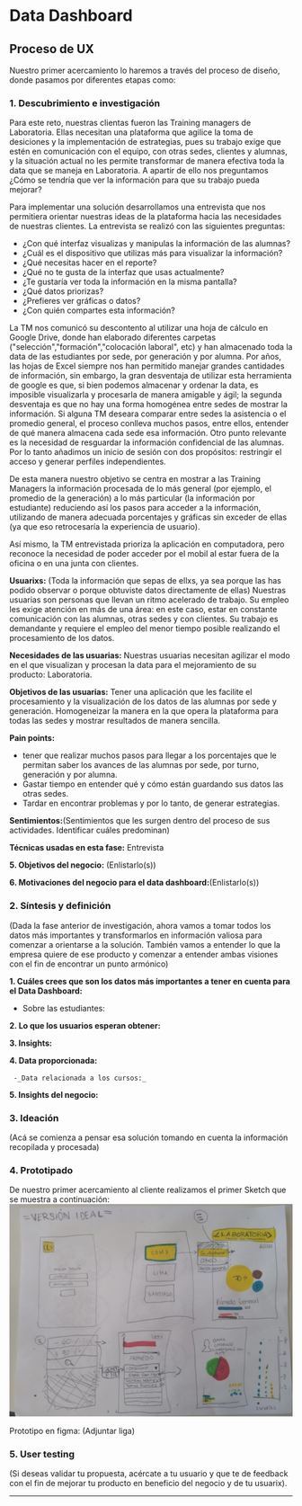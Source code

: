 # **Data Dashboard**

## **Proceso de UX**

Nuestro primer acercamiento lo haremos a través del proceso de diseño, donde pasamos por diferentes etapas como:

### **1. Descubrimiento e investigación**

Para este reto, nuestras clientas fueron las Training managers de Laboratoria. Ellas necesitan una plataforma que agilice la toma de desiciones y la implementación de estrategias, pues su trabajo exige que estén en comunicación con el equipo, con otras sedes, clientes y alumnas, y la situación actual no les permite transformar de manera efectiva toda la data que se maneja en Laboratoria. A apartir de ello nos preguntamos ¿Cómo se tendría que ver la información para que su trabajo pueda mejorar? 
 
 Para implementar una solución  desarrollamos una entrevista que nos permitiera orientar nuestras ideas de la plataforma hacia las necesidades de nuestras clientes. La entrevista se realizó con las siguientes preguntas:

 * ¿Con qué interfaz visualizas y manipulas la información de las alumnas?
 * ¿Cuál es el dispositivo que utilizas más para visualizar la información?
 * ¿Qué necesitas hacer en el reporte?
 * ¿Qué no te gusta de la interfaz que usas actualmente?
 * ¿Te gustaría ver toda la información en la misma pantalla?
 * ¿Qué datos priorizas?
 * ¿Prefieres ver gráficas o datos?
 * ¿Con quién compartes esta información?
 
 La TM nos comunicó su descontento al utilizar una hoja de cálculo en Google Drive, donde han elaborado diferentes carpetas ("selección","formación","colocación laboral", etc) y han almacenado toda la data de las estudiantes por sede, por generación y por alumna. Por años, las hojas de Excel siempre nos han permitido manejar grandes cantidades de información, sin embargo, la gran desventaja de utilizar esta herramienta de google es que, si bien podemos almacenar y ordenar la data, es imposible visualizarla y procesarla de manera amigable y ágil; la segunda desventaja es que no hay una forma homogénea entre sedes de mostrar la información. Si alguna TM deseara comparar entre sedes la asistencia o el promedio general, el proceso conlleva muchos pasos, entre ellos, entender de qué manera almacena cada sede esa información.  Otro punto relevante es la necesidad de resguardar la información confidencial de las alumnas. Por lo tanto añadimos un inicio de sesión con dos propósitos: restringir el acceso y generar perfiles independientes. 
 
 De esta manera nuestro objetivo se centra en mostrar a las Training Managers la información procesada de lo más general (por ejemplo, el promedio de la generación) a lo más particular (la información por estudiante) reduciendo así los pasos para acceder a la información, utilizando de manera adecuada porcentajes y gráficas sin exceder de ellas (ya que eso retrocesaría la experiencia de usuario).
 
Así mismo, la TM entrevistada prioriza la aplicación en computadora, pero reconoce la necesidad de poder acceder por el mobil al estar fuera de la oficina o en una junta con clientes.


__Usuarixs:__  (Toda la información que sepas de ellxs, ya sea porque las has podido observar o porque obtuviste datos directamente de ellas)  Nuestras usuarias son personas que llevan un ritmo acelerado de trabajo. Su empleo les exige atención en más de una área: en este caso, estar en constante comunicación con las alumnas, otras sedes y con clientes. Su trabajo es demandante y requiere el empleo del menor tiempo posible realizando el procesamiento de los datos.

__Necesidades de las usuarias:__ Nuestras usuarias necesitan agilizar el modo en el que visualizan y procesan la data para el mejoramiento de su producto: Laboratoria. 


__Objetivos de las usuarias:__ Tener una aplicación que les facilite el procesamiento y la visualización de los datos de las alumnas por sede y generación. Homogeneizar la manera en la que opera la plataforma para todas las sedes y mostrar resultados de manera sencilla.


__Pain points:__ 
* tener que realizar muchos pasos para llegar a los porcentajes que le permitan saber los avances de las alumnas por sede, por turno, generación y por alumna.
* Gastar tiempo en entender qué y cómo están guardando sus datos las otras sedes.
* Tardar en encontrar problemas y por lo tanto, de generar estrategias.

__Sentimientos:__(Sentimientos que les surgen dentro del proceso de sus actividades. Identificar cuáles predominan) 

__Técnicas usadas en esta fase:__ Entrevista

__5. Objetivos del negocio:__ (Enlistarlo(s))

__6. Motivaciones del negocio para el data dashboard:__(Enlistarlo(s))

### **2. Síntesis y definición**
(Dada la fase anterior de investigación, ahora vamos a tomar todos los datos más importantes y transformarlos en información valiosa para comenzar a orientarse a la solución. También vamos a entender lo que la empresa quiere de ese producto y comenzar a entender ambas visiones con el fin de encontrar un punto armónico)

__1. Cuáles crees que son los datos más importantes a tener en cuenta para el Data Dashboard:__

   - Sobre las estudiantes:
 

__2. Lo que los usuarios esperan obtener:__


__3. Insights:__

__4. Data proporcionada:__ 

     -_Data relacionada a los cursos:_

__5. Insights del negocio:__

### **3. Ideación**
(Acá se comienza a pensar esa solución tomando en cuenta la información recopilada y procesada)

### **4. Prototipado**
De nuestro primer acercamiento al cliente realizamos el primer Sketch que se muestra a continuación:
![Primer sketch](https://raw.githubusercontent.com/DianaCarrillo/cdmx-2018-06-bc-core-am-data-dashboard/master/README%20IMAGENES/sketch%201.jpg)


Prototipo en figma: (Adjuntar liga)

### **5. User testing**
(Si deseas validar tu propuesta, acércate a tu usuario y que te de feedback con el fin de mejorar tu producto en beneficio del negocio y de tu usuarix).
****
 
 

